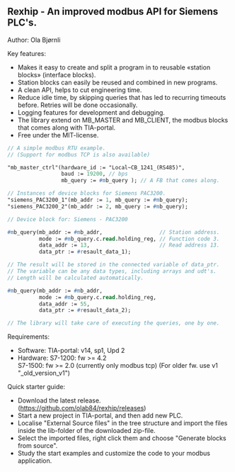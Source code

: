 Rexhip - An improved modbus API for Siemens PLC's.
---------------------------------------------
Author:   Ola Bjørnli

Key features:
 - Makes it easy to create and split a program in to reusable «station blocks» (interface blocks).
 - Station blocks can easily be reused and combined in new programs.
 - A clean API, helps to cut engineering time.
 - Reduce idle time, by skipping queries that has led to recurring timeouts before. Retries will be done occasionally.
 - Logging features for development and debugging.
 - The library extend on MB_MASTER and MB_CLIENT, the modbus blocks that comes along with TIA-portal.
 - Free under the MIT-license.

```pascal
// A simple modbus RTU example. 
// (Support for modbus TCP is also available)

"mb_master_ctrl"(hardware_id := "Local~CB_1241_(RS485)", 
                 baud := 19200, // bps                
                 mb_query := #mb_query ); // A FB that comes along.

// Instances of device blocks for Siemens PAC3200. 
"siemens_PAC3200_1"(mb_addr := 1, mb_query := #mb_query);
"siemens_PAC3200_2"(mb_addr := 2, mb_query := #mb_query);
```

```pascal
// Device block for: Siemens - PAC3200

#mb_query(mb_addr := #mb_addr,                  // Station address.
          mode := #mb_query.c.read.holding_reg, // Function code 3.
          data_addr := 13,                      // Read address 13.          
          data_ptr := #resault_data_1);                   

// The result will be stored in the connected variable of data_ptr. 
// The variable can be any data types, including arrays and udt's.
// Length will be calculated automatically. 

#mb_query(mb_addr := #mb_addr,                 
          mode := #mb_query.c.read.holding_reg, 
          data_addr := 55,                            
          data_ptr := #resault_data_2);

// The library will take care of executing the queries, one by one. 
```
   
Requirements:
 - Software: TIA-portal: v14, sp1, Upd 2
 - Hardware: S7-1200: fw >= 4.2   
             S7-1500: fw >= 2.0   (currently only modbus tcp)
             (For older fw. use v1 "_old_version_v1")
   
Quick starter guide:
 - Download the latest release. (https://github.com/olab84/rexhip/releases)
 - Start a new project in TIA-portal, and then add new PLC.
 - Localise "External Source files" in the tree structure and import the files inside the lib-folder of the downloaded zip-file.
 - Select the imported files, right click them and choose "Generate blocks from source".
 - Study the start examples and customize the code to your modbus application.
